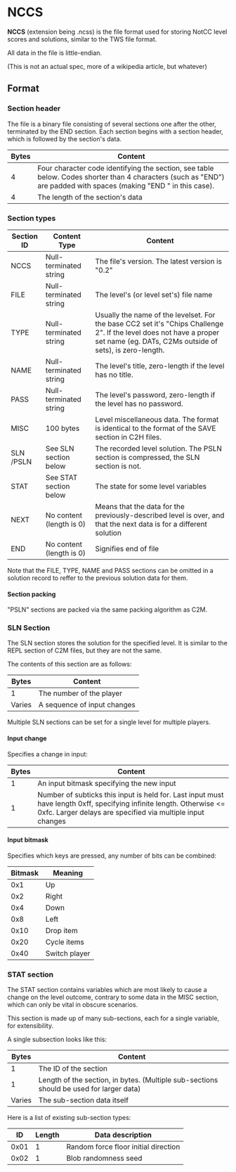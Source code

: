 # NCCS

**NCCS** (extension being .ncss) is the file format used for storing
NotCC level scores and solutions, similar to the TWS file
format.

All data in the file is little-endian.

(This is not an actual spec, more of a wikipedia article, but whatever)

## Format

### Section header

The file is a binary file consisting of several sections one after the
other, terminated by the END section. Each section begins with a section
header, which is followed by the section's data.

| Bytes | Content                                                                                                                                                            |
|-------|--------------------------------------------------------------------------------------------------------------------------------------------------------------------|
| 4     | Four character code identifying the section, see table below. Codes shorter than 4 characters (such as "END") are padded with spaces (making "END " in this case). |
| 4     | The length of the section's data                                                                                                                                   |

### Section types

| Section ID | Content Type             | Content                  |
|------------|--------------------------|--------------------------|
| NCCS       | Null-terminated string   | The file's version. The latest version is "0.2"  |
| FILE       | Null-terminated string   | The level's (or level set's) file name           |
| TYPE       | Null-terminated string   | Usually the name of the levelset. For the base CC2 set it's "Chips Challenge 2". If the level does not have a proper set name (eg. DATs, C2Ms outside of sets), is zero-length. |
| NAME       | Null-terminated string   | The level's title, zero-length if the level has no title. |
| PASS       | Null-terminated string   | The level's password, zero-length if the level has no password. |
| MISC       | 100 bytes                | Level miscellaneous data. The format is identical to the format of the SAVE section in C2H files. |
| SLN /PSLN  | See SLN section below    | The recorded level solution. The PSLN section is compressed, the SLN section is not. |
| STAT       | See STAT section below   | The state for some level variables |
| NEXT       | No content (length is 0) | Means that the data for the previously-described level is over, and that the next data is for a different solution |
| END        | No content (length is 0) | Signifies end of file |

Note that the FILE, TYPE, NAME and PASS sections can be omitted in a solution record to reffer to the previous solution data for them.

#### Section packing

"PSLN" sections are packed via the same packing algorithm as C2M.

### SLN Section

The SLN section stores the solution for the specified level. It is
similar to the REPL section of C2M files, but they are not the same.

The contents of this section are as follows:

| Bytes  | Content                     |
|--------|-----------------------------|
| 1      | The number of the player    |
| Varies | A sequence of input changes |

Multiple SLN sections can be set for a single level for multiple
players.

#### Input change

Specifies a change in input:

| Bytes | Content                                                                                                                                                                           |
|-------|-----------------------------------------------------------------------------------------------------------------------------------------------------------------------------------|
| 1     | An input bitmask specifying the new input                                                                                                                                         |
| 1     | Number of subticks this input is held for. Last input must have length 0xff, specifying infinite length. Otherwise \<= 0xfc. Larger delays are specified via multiple input changes |

#### Input bitmask

Specifies which keys are pressed, any number of bits can be combined:

| Bitmask | Meaning       |
|---------|---------------|
| 0x1     | Up            |
| 0x2     | Right         |
| 0x4     | Down          |
| 0x8     | Left          |
| 0x10    | Drop item     |
| 0x20    | Cycle items   |
| 0x40    | Switch player |

### STAT section

The STAT section contains variables which are most likely to cause a
change on the level outcome, contrary to some data in the MISC section,
which can only be vital in obscure scenarios.

This section is made up of many sub-sections, each for a single
variable, for extensibility.

A single subsection looks like this:

| Bytes  | Content                                                                                 |
|--------|-----------------------------------------------------------------------------------------|
| 1      | The ID of the section                                                                   |
| 1      | Length of the section, in bytes. (Multiple sub-sections should be used for larger data) |
| Varies | The sub-section data itself                                                             |

Here is a list of existing sub-section types:

| ID   | Length | Data description                         |
|------|--------|------------------------------------------|
| 0x01 | 1      | Random force floor initial direction |
| 0x02 | 1      | Blob randomness seed                 |

<!-- TODO D&R actors? -->
